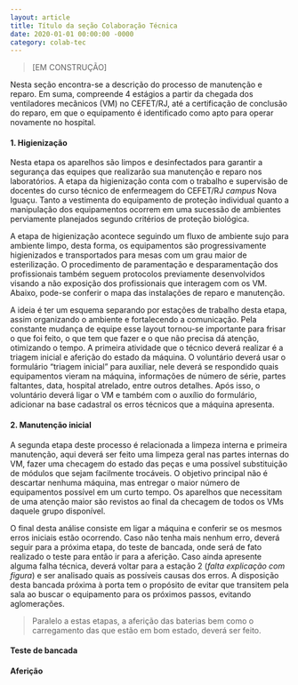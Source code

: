 ```yaml
---
layout: article
title: Título da seção Colaboração Técnica
date: 2020-01-01 00:00:00 -0000
category: colab-tec
---
```


> [EM CONSTRUÇÃO]

Nesta seção encontra-se a descrição do processo de manutenção e reparo. Em suma, compreende 4 estágios a partir da chegada dos ventiladores mecânicos (VM) no CEFET/RJ, até a certificação de conclusão do reparo, em que o equipamento é identificado como apto para operar novamente no hospital.

#### 1. Higienização

Nesta etapa os aparelhos são limpos e desinfectados para garantir a segurança das equipes que realizarão sua manutenção e reparo nos laboratórios.
A etapa da higienização conta com o trabalho e supervisão de docentes do curso técnico de enfermeagem do CEFET/RJ *campus* Nova Iguaçu.
Tanto a vestimenta do equipamento de proteção individual quanto a manipulação dos equipamentos ocorrem em uma sucessão de ambientes perviamente planejados segundo critérios de proteção biológica.

A etapa de higienização acontece seguindo um fluxo de ambiente sujo para ambiente limpo, desta forma, os equipamentos são progressivamente higienizados e transportados para mesas com um grau maior de esterilização.
O procedimento de paramentação e desparamentação dos profissionais também seguem protocolos previamente desenvolvidos visando a não exposição dos profissionais que interagem com os VM. Abaixo, pode-se conferir o mapa das instalações de reparo e manutenção.

A ideia é ter um esquema separando por estações de trabalho desta etapa, assim organizando o ambiente e fortalecendo a comunicação.
Pela constante mudança de equipe esse layout tornou-se importante para frisar o que foi feito, o que tem que fazer e o que não precisa dá atenção, otimizando o tempo.
A primeira atividade que o técnico deverá realizar é a triagem inicial e aferição do estado da máquina.
O voluntário deverá usar o formulário “triagem inicial” para auxiliar, nele deverá se respondido quais equipamentos vieram na máquina, informações de número de série, partes faltantes, data, hospital atrelado, entre outros detalhes.
Após isso, o voluntário deverá ligar o VM e também com o auxílio do formulário, adicionar na base cadastral os erros técnicos que a máquina apresenta.

#### 2. Manutenção inicial

A segunda etapa deste processo é relacionada a limpeza interna e primeira manutenção, aqui deverá ser feito uma limpeza geral nas partes internas do VM, fazer uma checagem do estado das peças e uma possível substituição de módulos que sejam facilmente trocáveis.
O objetivo principal não é descartar nenhuma máquina, mas entregar o maior número de equipamentos possível em um curto tempo.
Os aparelhos que necessitam de uma atenção maior são revistos ao final da checagem de todos os VMs daquele grupo disponível.

O final desta análise consiste em ligar a máquina e conferir se os mesmos erros iniciais estão ocorrendo.
Caso não tenha mais nenhum erro, deverá seguir para a próxima etapa, do teste de bancada, onde será de fato realizado o teste para então ir para a aferição.
Caso ainda apresente alguma falha técnica, deverá voltar para a estação 2 (*falta explicação com figura*) e ser analisado quais as possíveis causas dos erros.
A disposição desta bancada próxima à porta tem o propósito de evitar que transitem pela sala ao buscar o equipamento para os próximos passos, evitando aglomerações.

> Paralelo a estas etapas, a aferição das baterias bem como o carregamento das que estão em bom estado, deverá ser feito.

#### Teste de bancada


#### Aferição


